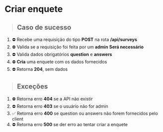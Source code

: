 # Criar enquete

> ## Caso de sucesso

1. ⛔️  Recebe uma requisição do tipo **POST** na rota **/api/surveys**
2. ⛔️  Valida se a requisição foi feita por um **admin** **Será necessário**
3. ⛔️  Valida dados obrigatórios **question** e **answers**
4. ⛔️  **Cria** uma enquete com os dados fornecidos
5. ⛔️  Retorna **204**, sem dados

> ## Exceções

1. ⛔️  Retorna erro **404** se a API não existir
2. ⛔️  Retorna erro **403** se o usuário não for admin
3. ✅  Retorna erro **400** se question ou answers não forem fornecidos pelo client
4. ⛔️  Retorna erro **500** se der erro ao tentar criar a enquete